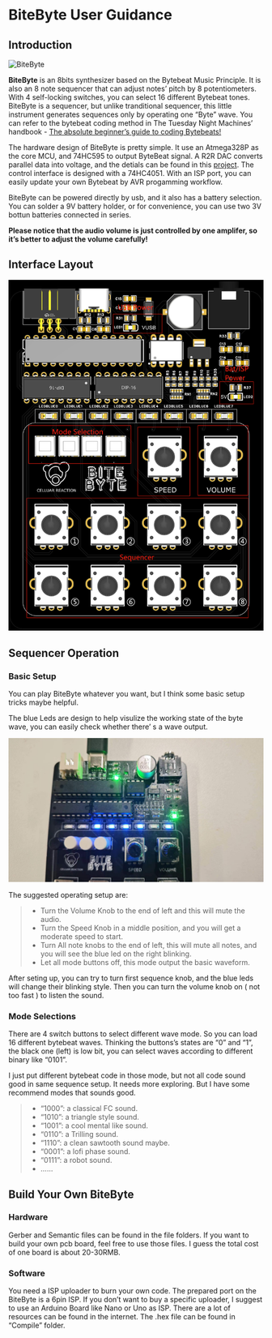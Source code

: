 # BiteByte User Guidance

## Introduction

![BiteByte](Images/biteByte.png)

**BiteByte** is an 8bits synthesizer based on the Bytebeat Music Principle. It is also an 8 note sequencer that can adjust notes’ pitch by 8 potentiometers. With 4 self-locking switches, you can select 16 different Bytebeat tones. BiteByte is a sequencer, but unlike tranditional sequencer, this little instrument generates sequences only by operating one “Byte” wave. You can refer to the bytebeat coding method in The Tuesday Night Machines’ handbook - [The absolute beginner’s guide to coding Bytebeats!](https://github.com/TuesdayNightMachines/Bytebeats) 

The hardware design of BiteByte is pretty simple. It use an Atmega328P as the core MCU, and 74HC595 to output ByteBeat signal. A R2R DAC converts parallel data into voltage, and the detials can be found in this [project](https://github.com/ScottBillingsley/ByteBeats-on-arduino/tree/main). The control interface is designed with a 74HC4051. With an ISP port, you can easily update your own Bytebeat by AVR progamming workflow. 

BiteByte can be powered directly by usb, and it also has a battery selection. You can solder a 9V battery holder, or for convenience, you can use two 3V bottun batteries connected in series.

**Please notice that the audio volume is just controlled by one amplifer, so it’s better to adjust the volume carefully!**

## Interface Layout

![Layout](Images/Layout.png)

## Sequencer Operation

### Basic Setup

You can play BiteByte whatever you want, but I think some basic setup tricks maybe helpful.

The blue Leds are design to help visulize the working state of the byte wave, you can easily check whether there’ s a wave output.

![BiteByteLED](Images/led%20guidance.jpg)

The suggested operating setup are:

> - Turn the Volume Knob to the end of left and this will mute the audio.
> - Turn the Speed Knob in a middle position, and you will get a moderate speed to start.
> - Turn All note knobs to the end of left, this will mute all notes, and you will see the blue led on the right blinking.
> - Let all mode buttons off, this mode output the basic waveform.

After seting up, you can try to turn first sequence knob, and the blue leds will change their blinking style. Then you can turn the volume knob on ( not too fast ) to listen the sound.

### Mode Selections

There are 4 switch buttons to select different wave mode. So you can load 16 different bytebeat waves. Thinking the buttons’s states are “0” and “1”, the black one (left) is low bit, you can select waves according to different binary like “0101”. 

I just put different bytebeat code in those mode, but not all code sound good in same sequence setup. It needs more exploring. But I have some recommend modes that sounds good.

> - “1000”: a classical FC sound.
> - “1010”: a triangle style sound.
> - “1001”: a cool mental like sound.
> - “0110”: a Trilling sound.
> - “1110”: a clean sawtooth sound maybe.
> - “0001”: a lofi phase sound.
> - “0111”: a robot sound.
> - ……

## Build Your Own BiteByte

### Hardware

Gerber and Semantic files can be found in the file folders. If you want to build your own pcb board, feel free to use those files. I guess the total cost of one board is about 20-30RMB.

### Software

You need a ISP uploader to burn your own code. The prepared port on the BiteByte is a 6pin ISP. If you don’t want to buy a specific uploader, I suggest to use an Arduino Board like Nano or Uno as ISP. There are a lot of resources can be found in the internet. The .hex file can be found in “Compile” folder.